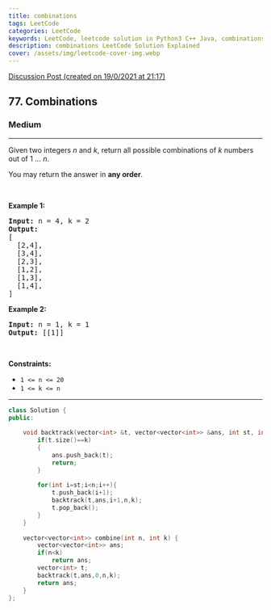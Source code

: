 ```yaml
---
title: combinations
tags: LeetCode
categories: LeetCode
keywords: LeetCode, leetcode solution in Python3 C++ Java, combinations solution
description: combinations LeetCode Solution Explained
cover: /assets/img/leetcode-cover-img.webp
---
```





[Discussion Post (created on 19/0/2021 at 21:17)](https://leetcode.com/problems/combinations/discuss/1024708/C%2B%2B-or-Backtracking)  
<h2>77. Combinations</h2><h3>Medium</h3><hr><div><p>Given two integers <em>n</em> and <em>k</em>, return all possible combinations of <em>k</em> numbers out of 1 ... <em>n</em>.</p>

<p>You may return the answer in <strong>any order</strong>.</p>

<p>&nbsp;</p>
<p><strong>Example 1:</strong></p>

<pre><strong>Input:</strong> n = 4, k = 2
<strong>Output:</strong>
[
  [2,4],
  [3,4],
  [2,3],
  [1,2],
  [1,3],
  [1,4],
]
</pre>

<p><strong>Example 2:</strong></p>

<pre><strong>Input:</strong> n = 1, k = 1
<strong>Output:</strong> [[1]]
</pre>

<p>&nbsp;</p>
<p><strong>Constraints:</strong></p>

<ul>
	<li><code>1 &lt;= n &lt;= 20</code></li>
	<li><code>1 &lt;= k &lt;= n</code></li>
</ul>
</div>

---




```cpp
class Solution {
public:
    
    void backtrack(vector<int> &t, vector<vector<int>> &ans, int st, int n, int k){
        if(t.size()==k)
        {
            ans.push_back(t);
            return;
        }
        
        for(int i=st;i<n;i++){
            t.push_back(i+1);
            backtrack(t,ans,i+1,n,k);
            t.pop_back();
        }
    }
    
    vector<vector<int>> combine(int n, int k) {
        vector<vector<int>> ans;
        if(n<k)
            return ans;
        vector<int> t;
        backtrack(t,ans,0,n,k);
        return ans;
    }
};
```

